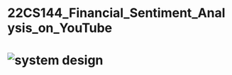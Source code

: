 # 22CS144_Financial_Sentiment_Analysis_on_YouTube
# ![system design](https://github.com/ShellyLUXinbao/22CS144_Financial_Sentiment_Analysis_on_YouTube/assets/118608778/d63237b4-3559-45ab-9fde-c2919368a5f0)

